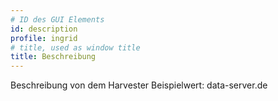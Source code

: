 ```yaml
---
# ID des GUI Elements
id: description
profile: ingrid
# title, used as window title
title: Beschreibung
---
```

Beschreibung von dem Harvester
Beispielwert: data-server.de